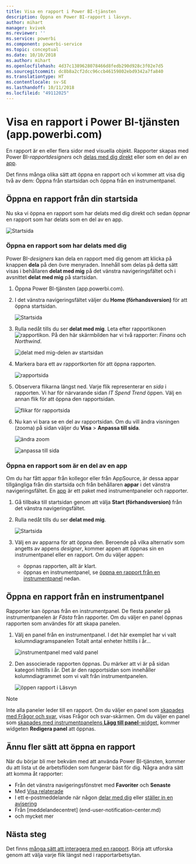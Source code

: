 ```yaml
---
title: Visa en rapport i Power BI-tjänsten
description: Öppna en Power BI-rapport i läsvyn.
author: mihart
manager: kvivek
ms.reviewer: ''
ms.service: powerbi
ms.component: powerbi-service
ms.topic: conceptual
ms.date: 10/10/2018
ms.author: mihart
ms.openlocfilehash: 4d37c1389628078466d8fedb290d928c3f02e7d5
ms.sourcegitcommit: dc8b8a2cf2dcc96ccb46159802ebd9342a7fa840
ms.translationtype: HT
ms.contentlocale: sv-SE
ms.lasthandoff: 10/11/2018
ms.locfileid: "49112025"
---
```

# <a name="view-a-report-in-power-bi-service-apppowerbicom"></a>Visa en rapport i Power BI-tjänsten (app.powerbi.com)
En rapport är en eller flera sidor med visuella objekt. Rapporter skapas med Power BI-*rapportdesigners* och [delas med dig direkt](end-user-shared-with-me.md) eller som en del av en [app](end-user-apps.md). 

Det finns många olika sätt att öppna en rapport och vi kommer att visa dig två av dem: Öppna från startsidan och öppna från en instrumentpanel. 

<!-- add art-->


## <a name="open-a-report-from-your-home-page"></a>Öppna en rapport från din startsida
Nu ska vi öppna en rapport som har delats med dig direkt och sedan öppnar en rapport som har delats som en del av en app.

   ![Startsida](./media/end-user-report-open/power-bi-home.png)

### <a name="open-a-report-that-has-been-shared-with-you"></a>Öppna en rapport som har delats med dig
Power BI-*designers* kan dela en rapport med dig genom att klicka på knappen **dela** på den övre menyraden. Innehåll som delas på detta sätt visas i behållaren **delat med mig** på det vänstra navigeringsfältet och i avsnittet **delat med mig** på startsidan.

1. Öppna Power BI-tjänsten (app.powerbi.com).

2. I det vänstra navigeringsfältet väljer du **Home (förhandsversion)** för att öppna startsidan.  

   ![Startsida](./media/end-user-report-open/power-bi-select-home.png)
   
3. Rulla nedåt tills du ser **delat med mig**. Leta efter rapportikonen ![rapportikon](./media/end-user-report-open/power-bi-report-icon.png). På den här skärmbilden har vi två rapporter: *Finans* och *Northwind*. 
   
   ![delat med mig-delen av startsidan](./media/end-user-report-open/power-bi-shared.png)

4. Markera bara ett av rapportkorten för att öppna rapporten.

   ![rapportsida](./media/end-user-report-open/power-bi-report1.png)

5. Observera flikarna längst ned. Varje flik representerar en *sida* i rapporten. Vi har för närvarande sidan *IT Spend Trend* öppen. Välj en annan flik för att öppna den rapportsidan. 

   ![flikar för rapportsida](./media/end-user-report-open/power-bi-tabs.png)

6. Nu kan vi bara se en del av rapportsidan. Om du vill ändra visningen (zooma) på sidan väljer du **Visa** > **Anpassa till sida**.

   ![ändra zoom](./media/end-user-report-open/power-bi-fit.png)

   ![anpassa till sida](./media/end-user-report-open/power-bi-report2.png)

### <a name="open-a-report-that-is-part-of-an-app"></a>Öppna en rapport som är en del av en app
Om du har fått appar från kollegor eller från AppSource, är dessa appar tillgängliga från din startsida och från behållaren **appar** i det vänstra navigeringsfältet. En [app](end-user-apps.md) är ett paket med instrumentpaneler och rapporter.

1. Gå tillbaka till startsidan genom att välja **Start (förhandsversion)** från det vänstra navigeringsfältet.

7. Rulla nedåt tills du ser **delat med mig**.

   ![Startsida](./media/end-user-report-open/power-bi-my-apps.png)

8. Välj en av apparna för att öppna den. Beroende på vilka alternativ som angetts av appens *designer*, kommer appen att öppnas sin en instrumentpanel eller en rapport. Om du väljer appen:
    - öppnas rapporten, allt är klart.
    - öppnas en instrumentpanel, se [öppna en rapport från en instrumentpanel](#Open-a-report-from-a-dashboard) nedan.



## <a name="open-a-report-from-a-dashboard"></a>Öppna en rapport från en instrumentpanel
Rapporter kan öppnas från en instrumentpanel. De flesta paneler på instrumentpanelen är *Fästa* från rapporter. Om du väljer en panel öppnas rapporten som användes för att skapa panelen. 

1. Välj en panel från en instrumentpanel. I det här exemplet har vi valt kolumndiagramspanelen Totalt antal enheter hittills i år...

    ![instrumentpanel med vald panel](./media/end-user-report-open/power-bi-dashboard.png)

2.  Den associerade rapporten öppnas. Du märker att vi är på sidan kategori hittills i år. Det är den rapportsidan som innehåller kolumndiagrammet som vi valt från instrumentpanelen.

    ![öppen rapport i Läsvyn](./media/end-user-report-open/power-bi-report-new.png)

> [!NOTE]
> Inte alla paneler leder till en rapport. Om du väljer en panel som [skapades med Frågor och svar](../service-dashboard-pin-tile-from-q-and-a.md), visas Frågor och svar-skärmen. Om du väljer en panel som [skapades med instrumentpanelens **Lägg till panel**-widget](../service-dashboard-add-widget.md), kommer widgeten **Redigera panel** att öppnas.  


##  <a name="still-more-ways-to-open-a-report"></a>Ännu fler sätt att öppna en rapport
När du börjar bli mer bekväm med att använda Power BI-tjänsten, kommer du att lista ut de arbetsflöden som fungerar bäst för dig. Några andra sätt att komma åt rapporter:
- Från det vänstra navigeringsfönstret med **Favoriter** och **Senaste**    
- Med [Visa relaterade](end-user-related.md)    
- I ett e-postmeddelande när någon [delar med dig](../service-share-reports.md) eller [ställer in en avisering](../service-set-data-alerts.md)    
- Från [meddelandecentret] (end-user-notification-center.md)    
- och mycket mer

## <a name="next-steps"></a>Nästa steg
Det finns [många sätt att interagera med en rapport](end-user-reading-view.md).  Börja att utforska genom att välja varje flik längst ned i rapportarbetsytan.

